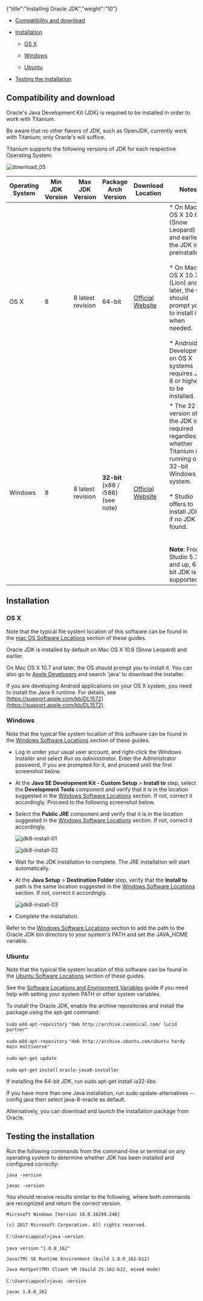 {"title":"Installing Oracle JDK","weight":"10"}

* [Compatibility and download](#compatibility-and-download)

* [Installation](#installation)

    * [OS X](#os-x)

    * [Windows](#windows)

    * [Ubuntu](#ubuntu)

* [Testing the installation](#testing-the-installation)

## Compatibility and download

Oracle's Java Development Kit (JDK) is required to be installed in order to work with Titanium.

Be aware that no other flavors of JDK, such as OpenJDK, currently work with Titanium; only Oracle's will suffice.

Titanium supports the following versions of JDK for each respective Operating System:

![download_05](/Images/appc/download/attachments/29004836/download_05.png)

| Operating System | Min JDK Version | Max JDK Version | Package Arch Version | Download Location | Notes |
| --- | --- | --- | --- | --- | --- |
| OS X | 8 | 8 latest revision | 64-bit | [Official Website](http://www.oracle.com/technetwork/java/javase/downloads/index.html) | * On Mac OS X 10.6 (Snow Leopard) and earlier, the JDK is preinstalled.<br />    <br />* On Mac OS X 10.7 (Lion) and later, the OS should prompt you to install it when needed.<br />    <br />* Android Development on OS X systems requires JDK 8 or higher to be installed. |
| Windows | 8 | 8 latest revision | **32-bit** (x86 / i586) (see note) | [Official Website](http://www.oracle.com/technetwork/java/javase/downloads/index.html) | * The 32-bit version of the JDK is required regardless of whether Titanium is running on a 32-bit Windows system.<br />    <br />* Studio offers to install JDK 8 if no JDK is found.<br />    <br /><br />**Note**: From Studio 5.1.0 and up, 64-bit JDK is supported |

## Installation

### OS X

Note that the typical file system location of this software can be found in the [mac OS Software Locations](/docs/appc/Titanium_SDK/Titanium_SDK_Getting_Started/Installation_and_Configuration/Software_Locations_and_Environment_Variables/#macos-software-locations) section of these guides.

Oracle JDK is installed by default on Mac OS X 10.6 (Snow Leopard) and earlier.

On Mac OS X 10.7 and later, the OS should prompt you to install it. You can also go to [Apple Developers](https://developer.apple.com/downloads/) and search 'java' to download the installer.

If you are developing Android applications on your OS X system, you need to install the Java 6 runtime. For details, see [https://support.apple.com/kb/DL1572](https://support.apple.com/kb/DL1572).

### Windows

Note that the typical file system location of this software can be found in the [Windows Software Locations](/docs/appc/Titanium_SDK/Titanium_SDK_Getting_Started/Installation_and_Configuration/Software_Locations_and_Environment_Variables/#windows-software-locations) section of these guides.

* Log in under your usual user account, and right-click the Windows Installer and select _Run as administrator_. Enter the Administrator password, if you are prompted for it, and proceed until the first screenshot below.

* At the **Java SE Development Kit - Custom Setup** > **Install to** step, select the **Development Tools** component and verify that it is in the location suggested in the [Windows Software Locations](/docs/appc/Titanium_SDK/Titanium_SDK_Getting_Started/Installation_and_Configuration/Software_Locations_and_Environment_Variables/#windows-software-locations) section. If not, correct it accordingly. Proceed to the following screenshot below.

* Select the **Public JRE** component and verify that it is in the location suggested in the [Windows Software Locations](/docs/appc/Titanium_SDK/Titanium_SDK_Getting_Started/Installation_and_Configuration/Software_Locations_and_Environment_Variables/#windows-software-locations) section. If not, correct it accordingly.

    ![jdk8-install-01](/Images/appc/download/attachments/29004850/jdk8-install-01.png)

    ![jdk8-install-02](/Images/appc/download/attachments/29004850/jdk8-install-02.png)

* Wait for the JDK installation to complete. The JRE installation will start automatically.

* At the **Java Setup** > **Destination Folder** step, verify that the **Install to** path is the same location suggested in the [Windows Software Locations](/docs/appc/Titanium_SDK/Titanium_SDK_Getting_Started/Installation_and_Configuration/Software_Locations_and_Environment_Variables/#windows-software-locations) section. If not, correct it accordingly.

    ![jdk8-install-03](/Images/appc/download/attachments/29004850/jdk8-install-03.png)

* Complete the installation.

Refer to the [Windows Software Locations](/docs/appc/Titanium_SDK/Titanium_SDK_Getting_Started/Installation_and_Configuration/Software_Locations_and_Environment_Variables/#windows-software-locations) section to add the path to the Oracle JDK bin directory to your system's PATH and set the JAVA\_HOME variable.

### Ubuntu

Note that the typical file system location of this software can be found in the [Ubuntu Software Locations](/docs/appc/Titanium_SDK/Titanium_SDK_Getting_Started/Installation_and_Configuration/Software_Locations_and_Environment_Variables/#ubuntu-software-locations) section of these guides.

See the [Software Locations and Environment Variables](/docs/appc/Titanium_SDK/Titanium_SDK_Getting_Started/Installation_and_Configuration/Software_Locations_and_Environment_Variables/) guide if you need help with setting your system PATH or other system variables.

To install the Oracle JDK, enable the archive repositories and install the package using the apt-get command:

`sudo` `add-apt-repository` `"deb http://archive.canonical.com/ lucid partner"`

`sudo` `add-apt-repository` `"deb http://archive.ubuntu.com/ubuntu hardy main multiverse"`

`sudo` `apt-get update`

`sudo` `apt-get` `install` `oracle-java8-installer`

If installing the 64-bit JDK, run sudo apt-get install ia32-libs.

If you have more than one Java installation, run sudo update-alternatives --config java then select java-8-oracle as default.

Alternatively, you can download and launch the installation package from Oracle.

## Testing the installation

Run the following commands from the command-line or terminal on any operating system to determine whether JDK has been installed and configured correctly:

`java -version`

`javac -version`

You should receive results similar to the following, where both commands are recognized and return the correct version.

`Microsoft Windows [Version 10.0.16299.248]`

`(c) 2017 Microsoft Corporation. All rights reserved.`

`C:\Users\appcel>java` `-version`

`java version` `"1.8.0_162"`

`Java(TM) SE Runtime Environment (build 1.8.0_162-b12)`

`Java HotSpot(TM) Client VM (build 25.162-b12, mixed mode)`

`C:\Users\appcel>javac` `-version`

`javac 1.8.0_162`
